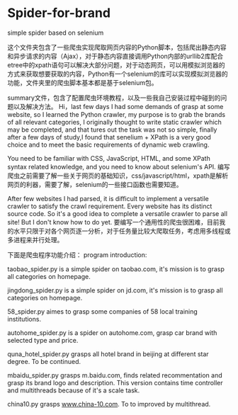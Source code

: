 # Spider-for-brand
simple spider based on selenium

这个文件夹包含了一些爬虫实现爬取网页内容的Python脚本，包括爬出静态内容和异步请求的内容（Ajax），对于静态内容直接调用Python内部的urllib2库配合etree中的xpath语句可以解决大部分问题，对于动态网页，可以用模拟浏览器的方式来获取想要获取的内容，Python有一个selenium的库可以实现模拟浏览器的功能，文件夹里的爬虫脚本基本都是基于selenium包。

summary文件，包含了配置爬虫环境教程，以及一些我自己安装过程中碰到的问题以及解决方法。
Hi，last few days I had some demands of grasp at some website, so I learned the Python crawler, my purpose is to grab the brands of all relevant categories, I originally thought to write static crawler which may be completed, and that tures out the task was not so simple, finally after a few days of study,I found that senelium + XPath is a very good choice and to meet the basic requirements of dynamic web crawling.

You need to be familiar with CSS, JavaScript, HTML, and some XPath syntax related knowledge, and you need to know about selenium's API.
编写爬虫之前需要了解一些关于网页的基础知识，css/javascript/html，xpath是解析网页的利器，需要了解，selenium的一些接口函数也需要知道。

After few websites I had parsed, it is difficult to implement a versatile crawler to satisfy the crawl requirement. Every website has its distinct source code. So it's a good idea to complete a versatile crawler to parse all site! But I don't know how to do yet.
要编写一个通用性的爬虫很困难，目前我的水平只限于对各个网页逐一分析，对于任务量比较大爬取任务，考虑用多线程或多进程来并行处理。

下面是爬虫程序功能介绍：
program introduction:

taobao_spider.py is a simple spider on taobao.com, it's mission is to grasp all categories on homepage.

jingdong_spider.py is a simple spider on jd.com, it's mission is to grasp all categories on homepage.

58_spider.py aimes to grasp some companies of 58 local training institutions.

autohome_spider.py is a spider on autohome.com, grasp car brand with selected type and price.

quna_hotel_spider.py grasps all hotel brand in beijing at different star degree. To be continued.

mbaidu_spider.py grasps m.baidu.com, finds related recommentation and grasp its brand logo and description. This version contains time controller and multithreads because of it's a scale task.

china10.py grasps www.china-10.com. To to improved by multithread.
